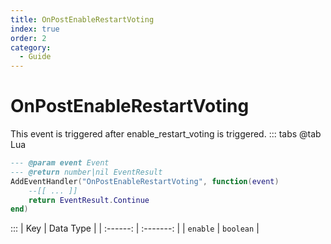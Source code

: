 ```yaml
---
title: OnPostEnableRestartVoting
index: true
order: 2
category:
  - Guide
---
```


# OnPostEnableRestartVoting
This event is triggered after enable_restart_voting is triggered.
::: tabs
@tab Lua
```lua
--- @param event Event
--- @return number|nil EventResult
AddEventHandler("OnPostEnableRestartVoting", function(event)
    --[[ ... ]]
    return EventResult.Continue
end)
```

:::
|    Key   | Data Type |
| :------: | :-------: |
| `enable` | `boolean` |